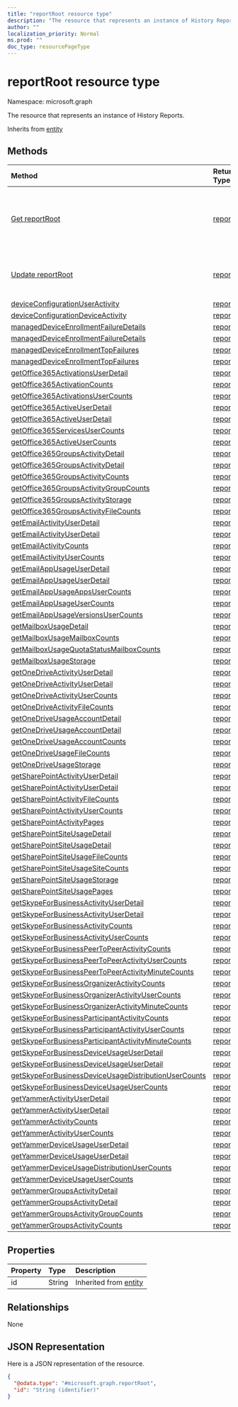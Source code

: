 ```yaml
---
title: "reportRoot resource type"
description: "The resource that represents an instance of History Reports."
author: ""
localization_priority: Normal
ms.prod: ""
doc_type: resourcePageType
---
```


# reportRoot resource type


Namespace: microsoft.graph

The resource that represents an instance of History Reports.


Inherits from [entity](../resources/entity.md)

## Methods
|Method|Return Type|Description|
|:---|:---|:---|
|[Get reportRoot](../api/reportroot-get.md)|[reportRoot](../resources/reportroot.md)|Read properties and relationships of the [reportRoot](../resources/reportroot.md) object.|
|[Update reportRoot](../api/reportroot-update.md)|[reportRoot](../resources/reportroot.md)|Update the properties of a [reportRoot](../resources/reportroot.md) object.|
|[deviceConfigurationUserActivity](../api/reportroot-deviceconfigurationuseractivity.md)|[report](../resources/report.md)||
|[deviceConfigurationDeviceActivity](../api/reportroot-deviceconfigurationdeviceactivity.md)|[report](../resources/report.md)||
|[managedDeviceEnrollmentFailureDetails](../api/reportroot-manageddeviceenrollmentfailuredetails.md)|[report](../resources/report.md)||
|[managedDeviceEnrollmentFailureDetails](../api/reportroot-manageddeviceenrollmentfailuredetails.md)|[report](../resources/report.md)||
|[managedDeviceEnrollmentTopFailures](../api/reportroot-manageddeviceenrollmenttopfailures.md)|[report](../resources/report.md)||
|[managedDeviceEnrollmentTopFailures](../api/reportroot-manageddeviceenrollmenttopfailures.md)|[report](../resources/report.md)||
|[getOffice365ActivationsUserDetail](../api/reportroot-getoffice365activationsuserdetail.md)|[report](../resources/report.md)||
|[getOffice365ActivationCounts](../api/reportroot-getoffice365activationcounts.md)|[report](../resources/report.md)||
|[getOffice365ActivationsUserCounts](../api/reportroot-getoffice365activationsusercounts.md)|[report](../resources/report.md)||
|[getOffice365ActiveUserDetail](../api/reportroot-getoffice365activeuserdetail.md)|[report](../resources/report.md)||
|[getOffice365ActiveUserDetail](../api/reportroot-getoffice365activeuserdetail.md)|[report](../resources/report.md)||
|[getOffice365ServicesUserCounts](../api/reportroot-getoffice365servicesusercounts.md)|[report](../resources/report.md)||
|[getOffice365ActiveUserCounts](../api/reportroot-getoffice365activeusercounts.md)|[report](../resources/report.md)||
|[getOffice365GroupsActivityDetail](../api/reportroot-getoffice365groupsactivitydetail.md)|[report](../resources/report.md)||
|[getOffice365GroupsActivityDetail](../api/reportroot-getoffice365groupsactivitydetail.md)|[report](../resources/report.md)||
|[getOffice365GroupsActivityCounts](../api/reportroot-getoffice365groupsactivitycounts.md)|[report](../resources/report.md)||
|[getOffice365GroupsActivityGroupCounts](../api/reportroot-getoffice365groupsactivitygroupcounts.md)|[report](../resources/report.md)||
|[getOffice365GroupsActivityStorage](../api/reportroot-getoffice365groupsactivitystorage.md)|[report](../resources/report.md)||
|[getOffice365GroupsActivityFileCounts](../api/reportroot-getoffice365groupsactivityfilecounts.md)|[report](../resources/report.md)||
|[getEmailActivityUserDetail](../api/reportroot-getemailactivityuserdetail.md)|[report](../resources/report.md)||
|[getEmailActivityUserDetail](../api/reportroot-getemailactivityuserdetail.md)|[report](../resources/report.md)||
|[getEmailActivityCounts](../api/reportroot-getemailactivitycounts.md)|[report](../resources/report.md)||
|[getEmailActivityUserCounts](../api/reportroot-getemailactivityusercounts.md)|[report](../resources/report.md)||
|[getEmailAppUsageUserDetail](../api/reportroot-getemailappusageuserdetail.md)|[report](../resources/report.md)||
|[getEmailAppUsageUserDetail](../api/reportroot-getemailappusageuserdetail.md)|[report](../resources/report.md)||
|[getEmailAppUsageAppsUserCounts](../api/reportroot-getemailappusageappsusercounts.md)|[report](../resources/report.md)||
|[getEmailAppUsageUserCounts](../api/reportroot-getemailappusageusercounts.md)|[report](../resources/report.md)||
|[getEmailAppUsageVersionsUserCounts](../api/reportroot-getemailappusageversionsusercounts.md)|[report](../resources/report.md)||
|[getMailboxUsageDetail](../api/reportroot-getmailboxusagedetail.md)|[report](../resources/report.md)||
|[getMailboxUsageMailboxCounts](../api/reportroot-getmailboxusagemailboxcounts.md)|[report](../resources/report.md)||
|[getMailboxUsageQuotaStatusMailboxCounts](../api/reportroot-getmailboxusagequotastatusmailboxcounts.md)|[report](../resources/report.md)||
|[getMailboxUsageStorage](../api/reportroot-getmailboxusagestorage.md)|[report](../resources/report.md)||
|[getOneDriveActivityUserDetail](../api/reportroot-getonedriveactivityuserdetail.md)|[report](../resources/report.md)||
|[getOneDriveActivityUserDetail](../api/reportroot-getonedriveactivityuserdetail.md)|[report](../resources/report.md)||
|[getOneDriveActivityUserCounts](../api/reportroot-getonedriveactivityusercounts.md)|[report](../resources/report.md)||
|[getOneDriveActivityFileCounts](../api/reportroot-getonedriveactivityfilecounts.md)|[report](../resources/report.md)||
|[getOneDriveUsageAccountDetail](../api/reportroot-getonedriveusageaccountdetail.md)|[report](../resources/report.md)||
|[getOneDriveUsageAccountDetail](../api/reportroot-getonedriveusageaccountdetail.md)|[report](../resources/report.md)||
|[getOneDriveUsageAccountCounts](../api/reportroot-getonedriveusageaccountcounts.md)|[report](../resources/report.md)||
|[getOneDriveUsageFileCounts](../api/reportroot-getonedriveusagefilecounts.md)|[report](../resources/report.md)||
|[getOneDriveUsageStorage](../api/reportroot-getonedriveusagestorage.md)|[report](../resources/report.md)||
|[getSharePointActivityUserDetail](../api/reportroot-getsharepointactivityuserdetail.md)|[report](../resources/report.md)||
|[getSharePointActivityUserDetail](../api/reportroot-getsharepointactivityuserdetail.md)|[report](../resources/report.md)||
|[getSharePointActivityFileCounts](../api/reportroot-getsharepointactivityfilecounts.md)|[report](../resources/report.md)||
|[getSharePointActivityUserCounts](../api/reportroot-getsharepointactivityusercounts.md)|[report](../resources/report.md)||
|[getSharePointActivityPages](../api/reportroot-getsharepointactivitypages.md)|[report](../resources/report.md)||
|[getSharePointSiteUsageDetail](../api/reportroot-getsharepointsiteusagedetail.md)|[report](../resources/report.md)||
|[getSharePointSiteUsageDetail](../api/reportroot-getsharepointsiteusagedetail.md)|[report](../resources/report.md)||
|[getSharePointSiteUsageFileCounts](../api/reportroot-getsharepointsiteusagefilecounts.md)|[report](../resources/report.md)||
|[getSharePointSiteUsageSiteCounts](../api/reportroot-getsharepointsiteusagesitecounts.md)|[report](../resources/report.md)||
|[getSharePointSiteUsageStorage](../api/reportroot-getsharepointsiteusagestorage.md)|[report](../resources/report.md)||
|[getSharePointSiteUsagePages](../api/reportroot-getsharepointsiteusagepages.md)|[report](../resources/report.md)||
|[getSkypeForBusinessActivityUserDetail](../api/reportroot-getskypeforbusinessactivityuserdetail.md)|[report](../resources/report.md)||
|[getSkypeForBusinessActivityUserDetail](../api/reportroot-getskypeforbusinessactivityuserdetail.md)|[report](../resources/report.md)||
|[getSkypeForBusinessActivityCounts](../api/reportroot-getskypeforbusinessactivitycounts.md)|[report](../resources/report.md)||
|[getSkypeForBusinessActivityUserCounts](../api/reportroot-getskypeforbusinessactivityusercounts.md)|[report](../resources/report.md)||
|[getSkypeForBusinessPeerToPeerActivityCounts](../api/reportroot-getskypeforbusinesspeertopeeractivitycounts.md)|[report](../resources/report.md)||
|[getSkypeForBusinessPeerToPeerActivityUserCounts](../api/reportroot-getskypeforbusinesspeertopeeractivityusercounts.md)|[report](../resources/report.md)||
|[getSkypeForBusinessPeerToPeerActivityMinuteCounts](../api/reportroot-getskypeforbusinesspeertopeeractivityminutecounts.md)|[report](../resources/report.md)||
|[getSkypeForBusinessOrganizerActivityCounts](../api/reportroot-getskypeforbusinessorganizeractivitycounts.md)|[report](../resources/report.md)||
|[getSkypeForBusinessOrganizerActivityUserCounts](../api/reportroot-getskypeforbusinessorganizeractivityusercounts.md)|[report](../resources/report.md)||
|[getSkypeForBusinessOrganizerActivityMinuteCounts](../api/reportroot-getskypeforbusinessorganizeractivityminutecounts.md)|[report](../resources/report.md)||
|[getSkypeForBusinessParticipantActivityCounts](../api/reportroot-getskypeforbusinessparticipantactivitycounts.md)|[report](../resources/report.md)||
|[getSkypeForBusinessParticipantActivityUserCounts](../api/reportroot-getskypeforbusinessparticipantactivityusercounts.md)|[report](../resources/report.md)||
|[getSkypeForBusinessParticipantActivityMinuteCounts](../api/reportroot-getskypeforbusinessparticipantactivityminutecounts.md)|[report](../resources/report.md)||
|[getSkypeForBusinessDeviceUsageUserDetail](../api/reportroot-getskypeforbusinessdeviceusageuserdetail.md)|[report](../resources/report.md)||
|[getSkypeForBusinessDeviceUsageUserDetail](../api/reportroot-getskypeforbusinessdeviceusageuserdetail.md)|[report](../resources/report.md)||
|[getSkypeForBusinessDeviceUsageDistributionUserCounts](../api/reportroot-getskypeforbusinessdeviceusagedistributionusercounts.md)|[report](../resources/report.md)||
|[getSkypeForBusinessDeviceUsageUserCounts](../api/reportroot-getskypeforbusinessdeviceusageusercounts.md)|[report](../resources/report.md)||
|[getYammerActivityUserDetail](../api/reportroot-getyammeractivityuserdetail.md)|[report](../resources/report.md)||
|[getYammerActivityUserDetail](../api/reportroot-getyammeractivityuserdetail.md)|[report](../resources/report.md)||
|[getYammerActivityCounts](../api/reportroot-getyammeractivitycounts.md)|[report](../resources/report.md)||
|[getYammerActivityUserCounts](../api/reportroot-getyammeractivityusercounts.md)|[report](../resources/report.md)||
|[getYammerDeviceUsageUserDetail](../api/reportroot-getyammerdeviceusageuserdetail.md)|[report](../resources/report.md)||
|[getYammerDeviceUsageUserDetail](../api/reportroot-getyammerdeviceusageuserdetail.md)|[report](../resources/report.md)||
|[getYammerDeviceUsageDistributionUserCounts](../api/reportroot-getyammerdeviceusagedistributionusercounts.md)|[report](../resources/report.md)||
|[getYammerDeviceUsageUserCounts](../api/reportroot-getyammerdeviceusageusercounts.md)|[report](../resources/report.md)||
|[getYammerGroupsActivityDetail](../api/reportroot-getyammergroupsactivitydetail.md)|[report](../resources/report.md)||
|[getYammerGroupsActivityDetail](../api/reportroot-getyammergroupsactivitydetail.md)|[report](../resources/report.md)||
|[getYammerGroupsActivityGroupCounts](../api/reportroot-getyammergroupsactivitygroupcounts.md)|[report](../resources/report.md)||
|[getYammerGroupsActivityCounts](../api/reportroot-getyammergroupsactivitycounts.md)|[report](../resources/report.md)||

## Properties
|Property|Type|Description|
|:---|:---|:---|
|id|String| Inherited from [entity](../resources/entity.md)|

## Relationships
None

## JSON Representation
Here is a JSON representation of the resource.
<!-- {
  "blockType": "resource",
  "keyProperty": "id",
  "@odata.type": "microsoft.graph.reportRoot",
  "baseType": "microsoft.graph.entity",
  "openType": false
}
-->
``` json
{
  "@odata.type": "#microsoft.graph.reportRoot",
  "id": "String (identifier)"
}
```

